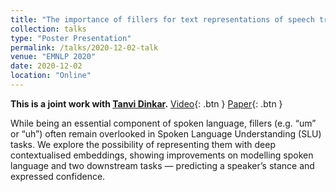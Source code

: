 ```yaml
---
title: "The importance of fillers for text representations of speech transcripts"
collection: talks
type: "Poster Presentation"
permalink: /talks/2020-12-02-talk
venue: "EMNLP 2020"
date: 2020-12-02
location: "Online"
---
```

<b>This is a joint work with [Tanvi Dinkar](https://scholar.google.com/citations?user=IJObUygAAAAJ&hl=en).</b> [Video](https://slideslive.com/38938831/the-importance-of-fillers-for-text-representations-of-speech-transcripts){: .btn } [Paper](https://www.aclweb.org/anthology/2020.emnlp-main.641.pdf){: .btn }
<p>While being an essential component
of spoken language, fillers (e.g. “um”
or “uh”) often remain overlooked in
Spoken Language Understanding (SLU)
tasks. We explore the possibility of
representing them with deep contextualised embeddings, showing improvements on modelling spoken language
and two downstream tasks — predicting a speaker’s stance and expressed
confidence. </p>
